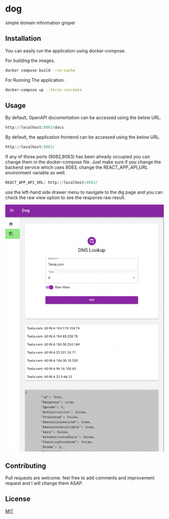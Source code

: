 # dog
simple domain information groper

## Installation

You can easily run the application using docker-compose.


For building the images.
```bash
docker compose build --no-cache   
```
For Running The application.
```bash
docker-compose up --force-recreate
```

## Usage

By default, OpenAPI documentation can be accessed using the below URL.

```python
http://localhost:8083/docs
```

By default, the application frontend can be accessed using the below URL.

```python
http://localhost:8082/
```

If any of those ports (8082,8083) has been already occupied you can change them in the docker-compose file. Just make sure if you change the backend service which uses 8083, change the REACT_APP_API_URL environment variable as well.

```python
REACT_APP_API_URL: http://localhost:8083/
```

use the left-hand side drawer menu to navigate to the dig page and you can check the raw view option to see the response raw result.

![a glimpse of the ui and dns lookup page](/assets/img1.png "Dig component")

## Contributing
Pull requests are welcome. feel free to add comments and improvement request and I will change them ASAP.


## License
[MIT](https://choosealicense.com/licenses/mit/)

